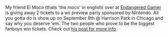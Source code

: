 ---
layout: post
wordpress_id: 145
wordpress_url: http://noesbueno.com/archives/145
date: '2006-08-28 20:14:58 -0500'
date_gmt: '2006-08-29 01:14:58 -0500'
body: |
  <p>My  friend El Moco (thats 'the moco' in english) over at <a href="http://www.endangeredgamer.blogspot.com/">Endangered Gamer</a> is giving away 2 tickets to a wii preview party sponsored by Nintendo.  All you gotta do is show up on September 8th @ Harrison Park in Chicago and say why you deserve 'em.  The two people who prove to be the biggest fanboys win tickets. Check out <a href="http://endangeredgamer.blogspot.com/2006/08/wii-party-contest.html">his post for more info</a>.</p>
---